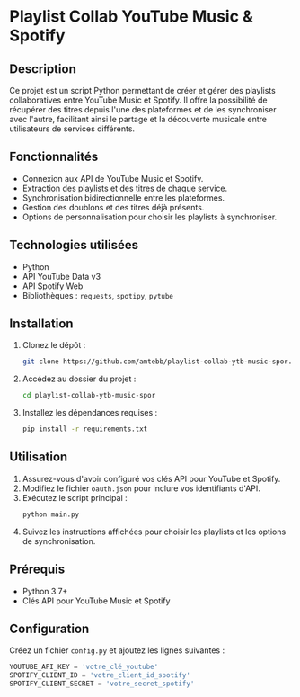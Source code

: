 # Playlist Collab YouTube Music & Spotify

## Description
Ce projet est un script Python permettant de créer et gérer des playlists collaboratives entre YouTube Music et Spotify. Il offre la possibilité de récupérer des titres depuis l'une des plateformes et de les synchroniser avec l'autre, facilitant ainsi le partage et la découverte musicale entre utilisateurs de services différents.

## Fonctionnalités
- Connexion aux API de YouTube Music et Spotify.
- Extraction des playlists et des titres de chaque service.
- Synchronisation bidirectionnelle entre les plateformes.
- Gestion des doublons et des titres déjà présents.
- Options de personnalisation pour choisir les playlists à synchroniser.

## Technologies utilisées
- Python
- API YouTube Data v3
- API Spotify Web
- Bibliothèques : `requests`, `spotipy`, `pytube`

## Installation
1. Clonez le dépôt :
   ```bash
   git clone https://github.com/amtebb/playlist-collab-ytb-music-spor.git
   ```
2. Accédez au dossier du projet :
   ```bash
   cd playlist-collab-ytb-music-spor
   ```
3. Installez les dépendances requises :
   ```bash
   pip install -r requirements.txt
   ```

## Utilisation
1. Assurez-vous d'avoir configuré vos clés API pour YouTube et Spotify.
2. Modifiez le fichier `oauth.json` pour inclure vos identifiants d'API.
3. Exécutez le script principal :
   ```bash
   python main.py
   ```
4. Suivez les instructions affichées pour choisir les playlists et les options de synchronisation.

## Prérequis
- Python 3.7+
- Clés API pour YouTube Music et Spotify

## Configuration
Créez un fichier `config.py` et ajoutez les lignes suivantes :
```python
YOUTUBE_API_KEY = 'votre_clé_youtube'
SPOTIFY_CLIENT_ID = 'votre_client_id_spotify'
SPOTIFY_CLIENT_SECRET = 'votre_secret_spotify'
```
